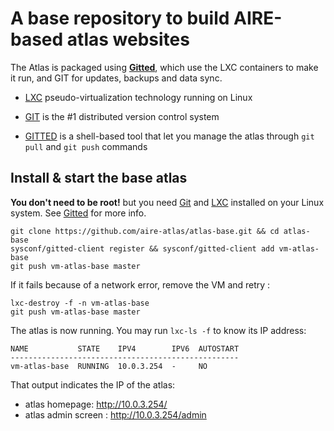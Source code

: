# A base repository to build AIRE-based atlas websites

The Atlas is packaged using
[**Gitted**](https://github.com/geonef/sysconf.gitted), which use the
LXC containers to make it run, and GIT for updates, backups and data
sync.

* [LXC](https://linuxcontainers.org/) pseudo-virtualization technology
  running on Linux
  
* [GIT](http://git-scm.com/) is the #1 distributed version control
  system

* [GITTED](https://github.com/geonef/gitted) is a shell-based tool
  that let you manage the atlas through ```git pull``` and ```git
  push``` commands
  
  
## Install & start the base atlas

**You don't need to be root!** but you need [Git](http://git-scm.com/)
and [LXC](https://linuxcontainers.org/) installed on your Linux
system. See [Gitted](https://github.com/geonef/sysconf.gitted) for
more info.

```
git clone https://github.com/aire-atlas/atlas-base.git && cd atlas-base
sysconf/gitted-client register && sysconf/gitted-client add vm-atlas-base
git push vm-atlas-base master
```

If it fails because of a network error, remove the VM and retry :
```
lxc-destroy -f -n vm-atlas-base
git push vm-atlas-base master
```

The atlas is now running. You may run ```lxc-ls -f``` to know its IP
address:
```
NAME           STATE    IPV4        IPV6  AUTOSTART  
---------------------------------------------------
vm-atlas-base  RUNNING  10.0.3.254  -     NO
```

That output indicates the IP of the atlas:
* atlas homepage: http://10.0.3.254/
* atlas admin screen : http://10.0.3.254/admin
